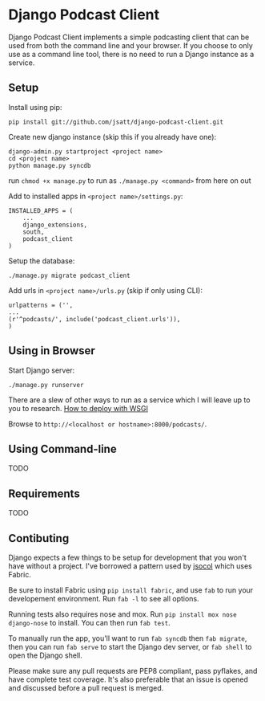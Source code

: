 Django Podcast Client
=====================
Django Podcast Client implements a simple podcasting client that can be used
from both the command line and your browser. If you choose to only use as a
command line tool, there is no need to run a Django instance as a service.

Setup
-----
Install using pip:

    pip install git://github.com/jsatt/django-podcast-client.git

Create new django instance (skip this if you already have one):

    django-admin.py startproject <project name>
    cd <project name>
    python manage.py syncdb

run `chmod +x manage.py` to run as `./manage.py <command>` from here on out

Add to installed apps in `<project name>/settings.py`:

    INSTALLED_APPS = (
        ...
        django_extensions,
        south,
        podcast_client
    )

Setup the database:

    ./manage.py migrate podcast_client

Add urls in `<project name>/urls.py` (skip if only using CLI):

    urlpatterns = ('',
    ...
    (r'^podcasts/', include('podcast_client.urls')),
    )

Using in Browser
----------------
Start Django server:

    ./manage.py runserver

There are a slew of other ways to run as a service which I will leave up to you
to research.
[How to deploy with WSGI](https://docs.djangoproject.com/en/dev/howto/deployment/wsgi/)

Browse to `http://<localhost or hostname>:8000/podcasts/`.

Using Command-line
------------------
TODO

Requirements
------------
TODO

Contibuting
-----------
Django expects a few things to be setup for development that you won't have
without a project.  I've borrowed a pattern used by
[jsocol](https://github.com/jsocol) which uses Fabric.

Be sure to install Fabric using `pip install fabric`, and use `fab` to run your
developement environment. Run `fab -l` to see all options.

Running tests also requires nose and mox. Run
`pip install mox nose django-nose` to install. You can then run `fab test`.

To manually run the app, you'll want to run `fab syncdb` then `fab migrate`,
then you can run `fab serve` to start the Django dev server, or `fab shell` to
open the Django shell.

Please make sure any pull requests are PEP8 compliant, pass pyflakes, and have
complete test coverage. It's also preferable that an issue is opened and
discussed before a pull request is merged.
